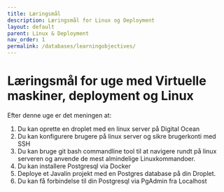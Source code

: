```yaml
---
title: Læringsmål
description: Læringsmål for Linux og Deployment
layout: default
parent: Linux & Deployment
nav_order: 1
permalink: /databases/learningobjectives/
---
```


# Læringsmål for uge med Virtuelle maskiner, deployment og Linux

Efter denne uge er det meningen at:

1. Du kan oprette en droplet med en linux server på Digital Ocean
2. Du kan konfigurere brugere på linux server og sikre brugerkonti med SSH
3. Du kan bruge git bash commandline tool til at navigere rundt på linux serveren og anvende de mest almindelige Linuxkommandoer.
4. Du kan installere Postgresql via Docker
5. Deploye et Javalin projekt med en Postgres database på din Droplet.
6. Du kan få forbindelse til din Postgresql via PgAdmin fra Localhost
